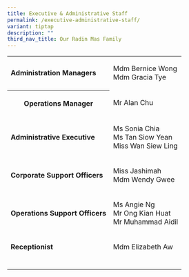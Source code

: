 ```yaml
---
title: Executive & Administrative Staff
permalink: /executive-administrative-staff/
variant: tiptap
description: ""
third_nav_title: Our Radin Mas Family
---
```

<table style="minWidth: 50px">
<colgroup>
<col>
<col>
</colgroup>
<tbody>
<tr>
<td rowspan="1" colspan="1">
<p><strong>Administration Managers</strong>
</p>
</td>
<td rowspan="1" colspan="1">
<p>Mdm Bernice Wong
<br>Mdm Gracia Tye</p>
</td>
</tr>
<tr>
<th rowspan="1" colspan="1">
<p><strong>Operations Manager</strong>
</p>
</th>
<td rowspan="1" colspan="1">
<p>Mr Alan Chu</p>
</td>
</tr>
<tr>
<td rowspan="1" colspan="1">
<p><strong>Administrative Executive</strong>
</p>
</td>
<td rowspan="1" colspan="1">
<p>Ms Sonia Chia
<br>Ms Tan Siow Yean
<br>Miss Wan Siew Ling</p>
</td>
</tr>
<tr>
<td rowspan="1" colspan="1">
<p><strong>Corporate Support Officers</strong>
</p>
</td>
<td rowspan="1" colspan="1">
<p>Miss Jashimah
<br>Mdm Wendy Gwee</p>
</td>
</tr>
<tr>
<td rowspan="1" colspan="1">
<p><strong>Operations Support Officers</strong>
</p>
</td>
<td rowspan="1" colspan="1">
<p>Ms Angie Ng
<br>Mr Ong Kian Huat
<br>Mr Muhammad Aidil</p>
</td>
</tr>
<tr>
<td rowspan="1" colspan="1">
<p><strong>Receptionist</strong>
</p>
</td>
<td rowspan="1" colspan="1">
<p>Mdm Elizabeth Aw</p>
</td>
</tr>
<tr>
<td rowspan="1" colspan="1">
<p></p>
</td>
<td rowspan="1" colspan="1">
<p></p>
</td>
</tr>
</tbody>
</table>
<p></p>